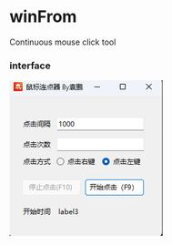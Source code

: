 # winFrom
Continuous mouse click tool

### interface
![Aaron Swartz](https://raw.githubusercontent.com/guihang1903/MouseClick/master/images/illustration/interface.png)
